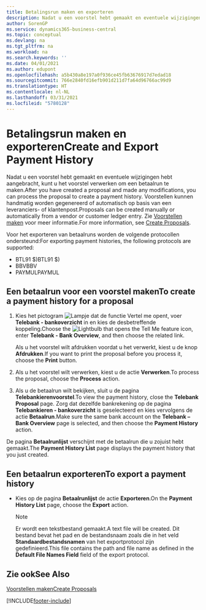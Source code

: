 ```yaml
---
title: Betalingsrun maken en exporteren
description: Nadat u een voorstel hebt gemaakt en eventuele wijzigingen hebt aangebracht, kunt u het voorstel verwerken om een betaalrun te maken. Voorstellen kunnen handmatig worden gegenereerd of automatisch op basis van een leveranciers- of klantenpost.
author: SorenGP
ms.service: dynamics365-business-central
ms.topic: conceptual
ms.devlang: na
ms.tgt_pltfrm: na
ms.workload: na
ms.search.keywords: ''
ms.date: 04/01/2021
ms.author: edupont
ms.openlocfilehash: a5b430a8e197a0f936ce45fb63676917d7edad18
ms.sourcegitcommit: 766e2840fd16efb901d211d7fa64d96766ac99d9
ms.translationtype: HT
ms.contentlocale: nl-NL
ms.lasthandoff: 03/31/2021
ms.locfileid: "5780128"
---
```

# <a name="create-and-export-payment-history"></a><span data-ttu-id="9944a-104">Betalingsrun maken en exporteren</span><span class="sxs-lookup"><span data-stu-id="9944a-104">Create and Export Payment History</span></span>
<span data-ttu-id="9944a-105">Nadat u een voorstel hebt gemaakt en eventuele wijzigingen hebt aangebracht, kunt u het voorstel verwerken om een betaalrun te maken.</span><span class="sxs-lookup"><span data-stu-id="9944a-105">After you have created a proposal and made any modifications, you can process the proposal to create a payment history.</span></span> <span data-ttu-id="9944a-106">Voorstellen kunnen handmatig worden gegenereerd of automatisch op basis van een leveranciers- of klantenpost.</span><span class="sxs-lookup"><span data-stu-id="9944a-106">Proposals can be created manually or automatically from a vendor or customer ledger entry.</span></span> <span data-ttu-id="9944a-107">Zie [Voorstellen maken](how-to-create-proposals.md) voor meer informatie.</span><span class="sxs-lookup"><span data-stu-id="9944a-107">For more information, see [Create Proposals](how-to-create-proposals.md).</span></span>  

 <span data-ttu-id="9944a-108">Voor het exporteren van betaalruns worden de volgende protocollen ondersteund:</span><span class="sxs-lookup"><span data-stu-id="9944a-108">For exporting payment histories, the following protocols are supported:</span></span>  

- <span data-ttu-id="9944a-109">BTL91 $)</span><span class="sxs-lookup"><span data-stu-id="9944a-109">BTL91 $)</span></span>  
- <span data-ttu-id="9944a-110">BBV</span><span class="sxs-lookup"><span data-stu-id="9944a-110">BBV</span></span>  
- <span data-ttu-id="9944a-111">PAYMUL</span><span class="sxs-lookup"><span data-stu-id="9944a-111">PAYMUL</span></span>  

## <a name="to-create-a-payment-history-for-a-proposal"></a><span data-ttu-id="9944a-112">Een betaalrun voor een voorstel maken</span><span class="sxs-lookup"><span data-stu-id="9944a-112">To create a payment history for a proposal</span></span>  

1.  <span data-ttu-id="9944a-113">Kies het pictogram ![Lampje dat de functie Vertel me opent](../../media/ui-search/search_small.png "Vertel me wat u wilt doen"), voer **Telebank - bankoverzicht** in en kies de desbetreffende koppeling.</span><span class="sxs-lookup"><span data-stu-id="9944a-113">Choose the ![Lightbulb that opens the Tell Me feature](../../media/ui-search/search_small.png "Tell me what you want to do") icon, enter **Telebank - Bank Overview**, and then choose the related link.</span></span>  

    <span data-ttu-id="9944a-114">Als u het voorstel wilt afdrukken voordat u het verwerkt, kiest u de knop **Afdrukken**.</span><span class="sxs-lookup"><span data-stu-id="9944a-114">If you want to print the proposal before you process it, choose the **Print** button.</span></span>  

2.  <span data-ttu-id="9944a-115">Als u het voorstel wilt verwerken, kiest u de actie **Verwerken**.</span><span class="sxs-lookup"><span data-stu-id="9944a-115">To process the proposal, choose the **Process** action.</span></span>  
3.  <span data-ttu-id="9944a-116">Als u de betaalrun wilt bekijken, sluit u de pagina **Telebankierenvoorstel**.</span><span class="sxs-lookup"><span data-stu-id="9944a-116">To view the payment history, close the **Telebank Proposal** page.</span></span> <span data-ttu-id="9944a-117">Zorg dat dezelfde bankrekening op de pagina **Telebankieren - bankoverzicht** is geselecteerd en kies vervolgens de actie **Betaalrun**.</span><span class="sxs-lookup"><span data-stu-id="9944a-117">Make sure the same bank account on the **Telebank – Bank Overview** page is selected, and then choose the **Payment History** action.</span></span>  

<span data-ttu-id="9944a-118">De pagina **Betaalrunlijst** verschijnt met de betaalrun die u zojuist hebt gemaakt.</span><span class="sxs-lookup"><span data-stu-id="9944a-118">The **Payment History List** page displays the payment history that you just created.</span></span>  

## <a name="to-export-a-payment-history"></a><span data-ttu-id="9944a-119">Een betaalrun exporteren</span><span class="sxs-lookup"><span data-stu-id="9944a-119">To export a payment history</span></span>  

- <span data-ttu-id="9944a-120">Kies op de pagina **Betaalrunlijst** de actie **Exporteren**.</span><span class="sxs-lookup"><span data-stu-id="9944a-120">On the **Payment History List** page, choose the **Export** action.</span></span>  

    > [!NOTE]  
    >  <span data-ttu-id="9944a-121">Er wordt een tekstbestand gemaakt.</span><span class="sxs-lookup"><span data-stu-id="9944a-121">A text file will be created.</span></span> <span data-ttu-id="9944a-122">Dit bestand bevat het pad en de bestandsnaam zoals die in het veld **Standaardbestandsnamen** van het exportprotocol zijn gedefinieerd.</span><span class="sxs-lookup"><span data-stu-id="9944a-122">This file contains the path and file name as defined in the **Default File Names Field** field of the export protocol.</span></span>  

## <a name="see-also"></a><span data-ttu-id="9944a-123">Zie ook</span><span class="sxs-lookup"><span data-stu-id="9944a-123">See Also</span></span>  
 [<span data-ttu-id="9944a-124">Voorstellen maken</span><span class="sxs-lookup"><span data-stu-id="9944a-124">Create Proposals</span></span>](how-to-create-proposals.md)


[!INCLUDE[footer-include](../../includes/footer-banner.md)]